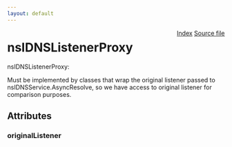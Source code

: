 ```yaml
---
layout: default
---
```

<div class='links' style='float:right'><a href="../index.html">Index</a>
<a href="http://dxr.mozilla.org/mozilla-central/source/netwerk/dns/nsIDNSListener.idl">Source file</a>
</div>

# nsIDNSListenerProxy #
  
nsIDNSListenerProxy:  
  
Must be implemented by classes that wrap the original listener passed to  
nsIDNSService.AsyncResolve, so we have access to original listener for  
comparison purposes.  
  

## Attributes ##

### originalListener ###
